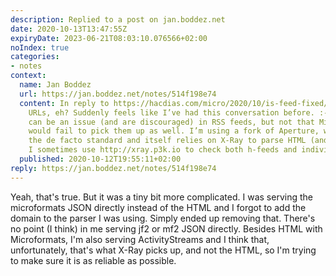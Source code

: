 ```yaml
---
description: Replied to a post on jan.boddez.net
date: 2020-10-13T13:47:55Z
expiryDate: 2023-06-21T08:03:10.076566+02:00
noIndex: true
categories:
- notes
context:
  name: Jan Boddez
  url: https://jan.boddez.net/notes/514f198e74
  content: In reply to https://hacdias.com/micro/2020/10/is-feed-fixed/. Relative
    URLs, eh? Suddenly feels like I’ve had this conversation before. :-) I know they
    can be an issue (and are discouraged) in RSS feeds, but not that Microsub readers
    would fail to pick them up as well. I’m using a fork of Aperture, which I’d consider
    the de facto standard and itself relies on X-Ray to parse HTML (and other) feeds.
    I sometimes use http://xray.p3k.io to check both h-feeds and individual entries.
  published: 2020-10-12T19:55:11+02:00
reply: https://jan.boddez.net/notes/514f198e74
---
```


Yeah, that's true. But it was a tiny bit more complicated. I was serving the microformats JSON directly instead of the HTML and I forgot to add the domain to the parser I was using. Simply ended up removing that. There's no point (I think) in me serving jf2 or mf2 JSON directly. Besides HTML with Microformats, I'm also serving ActivityStreams and I think that, unfortunately, that's what X-Ray picks up, and not the HTML, so I'm trying to make sure it is as reliable as possible.
